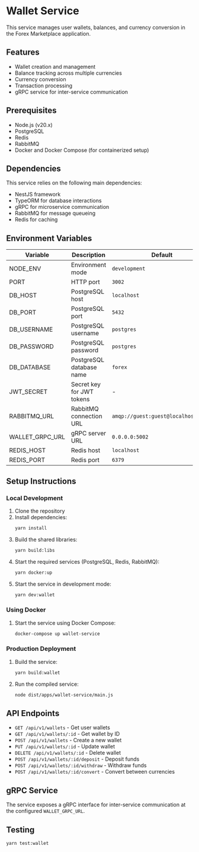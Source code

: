 # Wallet Service

This service manages user wallets, balances, and currency conversion in the Forex Marketplace application.

## Features

- Wallet creation and management
- Balance tracking across multiple currencies
- Currency conversion
- Transaction processing
- gRPC service for inter-service communication

## Prerequisites

- Node.js (v20.x)
- PostgreSQL
- Redis
- RabbitMQ
- Docker and Docker Compose (for containerized setup)

## Dependencies

This service relies on the following main dependencies:

- NestJS framework
- TypeORM for database interactions
- gRPC for microservice communication
- RabbitMQ for message queueing
- Redis for caching

## Environment Variables

| Variable        | Description               | Default                             |
| --------------- | ------------------------- | ----------------------------------- |
| NODE_ENV        | Environment mode          | `development`                       |
| PORT            | HTTP port                 | `3002`                              |
| DB_HOST         | PostgreSQL host           | `localhost`                         |
| DB_PORT         | PostgreSQL port           | `5432`                              |
| DB_USERNAME     | PostgreSQL username       | `postgres`                          |
| DB_PASSWORD     | PostgreSQL password       | `postgres`                          |
| DB_DATABASE     | PostgreSQL database name  | `forex`                             |
| JWT_SECRET      | Secret key for JWT tokens | -                                   |
| RABBITMQ_URL    | RabbitMQ connection URL   | `amqp://guest:guest@localhost:5672` |
| WALLET_GRPC_URL | gRPC server URL           | `0.0.0.0:5002`                      |
| REDIS_HOST      | Redis host                | `localhost`                         |
| REDIS_PORT      | Redis port                | `6379`                              |

## Setup Instructions

### Local Development

1. Clone the repository
2. Install dependencies:
   ```bash
   yarn install
   ```
3. Build the shared libraries:
   ```bash
   yarn build:libs
   ```
4. Start the required services (PostgreSQL, Redis, RabbitMQ):
   ```bash
   yarn docker:up
   ```
5. Start the service in development mode:
   ```bash
   yarn dev:wallet
   ```

### Using Docker

1. Start the service using Docker Compose:
   ```bash
   docker-compose up wallet-service
   ```

### Production Deployment

1. Build the service:
   ```bash
   yarn build:wallet
   ```
2. Run the compiled service:
   ```bash
   node dist/apps/wallet-service/main.js
   ```

## API Endpoints

- `GET /api/v1/wallets` - Get user wallets
- `GET /api/v1/wallets/:id` - Get wallet by ID
- `POST /api/v1/wallets` - Create a new wallet
- `PUT /api/v1/wallets/:id` - Update wallet
- `DELETE /api/v1/wallets/:id` - Delete wallet
- `POST /api/v1/wallets/:id/deposit` - Deposit funds
- `POST /api/v1/wallets/:id/withdraw` - Withdraw funds
- `POST /api/v1/wallets/:id/convert` - Convert between currencies

## gRPC Service

The service exposes a gRPC interface for inter-service communication at the configured `WALLET_GRPC_URL`.

## Testing

```bash
yarn test:wallet
```
